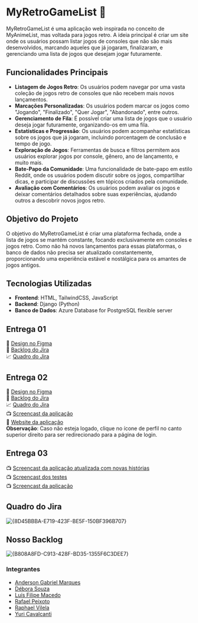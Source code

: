 # MyRetroGameList 👾

MyRetroGameList é uma aplicação web inspirada no conceito de MyAnimeList, mas voltada para jogos retro. A ideia principal é criar um site onde os usuários possam listar jogos de consoles que não são mais desenvolvidos, marcando aqueles que já jogaram, finalizaram, e gerenciando uma lista de jogos que desejam jogar futuramente.

## Funcionalidades Principais

- **Listagem de Jogos Retro**: Os usuários podem navegar por uma vasta coleção de jogos retro de consoles que não recebem mais novos lançamentos.
- **Marcações Personalizadas**: Os usuários podem marcar os jogos como "Jogando", "Finalizado", "Quer Jogar", "Abandonado", entre outros.
- **Gerenciamento de Fila**: É possível criar uma lista de jogos que o usuário deseja jogar futuramente, organizando-os em uma fila.
- **Estatísticas e Progressão**: Os usuários podem acompanhar estatísticas sobre os jogos que já jogaram, incluindo porcentagem de conclusão e tempo de jogo.
- **Exploração de Jogos**: Ferramentas de busca e filtros permitem aos usuários explorar jogos por console, gênero, ano de lançamento, e muito mais.
- **Bate-Papo da Comunidade**: Uma funcionalidade de bate-papo em estilo Reddit, onde os usuários podem discutir sobre os jogos, compartilhar dicas, e participar de discussões em tópicos criados pela comunidade.
- **Avaliação com Comentários**: Os usuários podem avaliar os jogos e deixar comentários detalhados sobre suas experiências, ajudando outros a descobrir novos jogos retro.

## Objetivo do Projeto

O objetivo do MyRetroGameList é criar uma plataforma fechada, onde a lista de jogos se mantém constante, focando exclusivamente em consoles e jogos retro. Como não há novos lançamentos para essas plataformas, o banco de dados não precisa ser atualizado constantemente, proporcionando uma experiência estável e nostálgica para os amantes de jogos antigos.

## Tecnologias Utilizadas

- **Frontend**: HTML, TailwindCSS, JavaScript
- **Backend**: Django (Python)
- **Banco de Dados**: Azure Database for PostgreSQL flexible server

## Entrega 01

📝 [Design no Figma](https://www.figma.com/design/0WnLW2Hz75WAek2StUXYcF/Untitled?node-id=0-1&node-type=CANVAS&t=SKrbRf9QYCVFnPRh-0)  
📜 [Backlog do Jira](https://myretrogamelist.atlassian.net/jira/software/projects/SCRUM/boards/1/backlog)  
📈 [Quadro do Jira](https://myretrogamelist.atlassian.net/jira/software/projects/SCRUM/boards/1)

## Entrega 02

📝 [Design no Figma](https://www.figma.com/design/0WnLW2Hz75WAek2StUXYcF/Untitled?node-id=0-1&node-type=CANVAS&t=SKrbRf9QYCVFnPRh-0)  
📜 [Backlog do Jira](https://myretrogamelist.atlassian.net/jira/software/projects/SCRUM/boards/1/backlog)  
📈 [Quadro do Jira](https://myretrogamelist.atlassian.net/jira/software/projects/SCRUM/boards/1)  
📺 [Screencast da aplicação](https://youtu.be/OPGoGZZ1SIs)  
👾 [Website da aplicação](https://myretrogamelist.azurewebsites.net/)  
**Observação**: Caso não esteja logado, clique no ícone de perfil no canto superior direito para ser redirecionado para a página de login.

## Entrega 03

📺 [Screencast da aplicação atualizada com novas histórias](https://youtu.be/E8D0Q-1321o)  
📺 [Screencast dos testes ](https://youtu.be/zG2cg4kHTAA)  
📺 [Screencast da aplicação](colocarlink)  


## Quadro do Jira

![{8D45BBBA-E719-423F-BE5F-150BF396B707}](https://github.com/user-attachments/assets/8c6e2df1-90e4-4da8-98e2-355daccffbdf)

## Nosso Backlog

![{B808A8FD-C913-428F-BD35-1355F6C3DEE7}](https://github.com/user-attachments/assets/e1977d7e-3ffd-448f-873d-b69ed9bb0113)

### Integrantes

- [Anderson Gabriel Marques](https://github.com/andgabx)
- [Débora Souza](https://github.com/deboracasouza)
- [Luís Filipe Macedo](https://github.com/filipe-ms)
- [Rafael Peixoto](https://github.com/rafael-zzz)
- [Raphael Vilela](https://github.com/rafatito07)
- [Yuri Cavalcanti](https://github.com/yuricavalcanti06)
